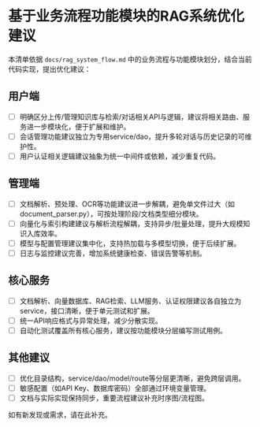 # 基于业务流程功能模块的RAG系统优化建议

本清单依据 `docs/rag_system_flow.md` 中的业务流程与功能模块划分，结合当前代码实现，提出优化建议：

## 用户端
- [ ] 明确区分上传/管理知识库与检索/对话相关API与逻辑，建议将相关路由、服务进一步模块化，便于扩展和维护。
- [ ] 会话管理功能建议独立为专用service/dao，提升多轮对话与历史记录的可维护性。
- [ ] 用户认证相关逻辑建议抽象为统一中间件或依赖，减少重复代码。

## 管理端
- [ ] 文档解析、预处理、OCR等功能建议进一步解耦，避免单文件过大（如document_parser.py），可按处理阶段/文档类型细分模块。
- [ ] 向量化与索引构建建议与解析流程解耦，支持异步/批量处理，提升大规模知识入库效率。
- [ ] 模型与配置管理建议集中化，支持热加载与多模型切换，便于后续扩展。
- [ ] 日志与监控建议完善，增加系统健康检查、错误告警等机制。

## 核心服务
- [ ] 文档解析、向量数据库、RAG检索、LLM服务、认证权限建议各自独立为service，接口清晰，便于单元测试和扩展。
- [ ] 统一API响应格式与异常处理，减少分散实现。
- [ ] 自动化测试覆盖所有核心服务，建议按功能模块分层编写测试用例。

## 其他建议
- [ ] 优化目录结构，service/dao/model/route等分层更清晰，避免跨层调用。
- [ ] 敏感配置（如API Key、数据库密码）全部通过环境变量管理。
- [ ] 文档与实际实现保持同步，重要流程建议补充时序图/流程图。

如有新发现或需求，请在此补充。